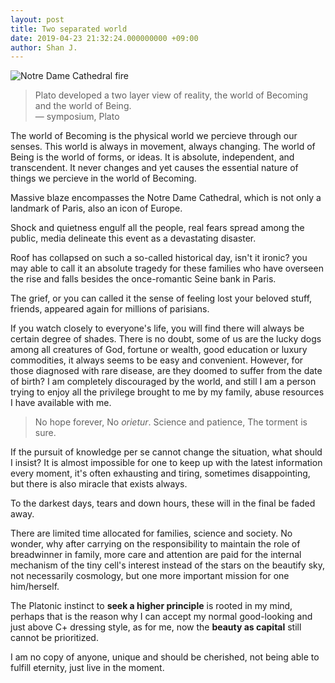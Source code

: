 ```yaml
---
layout: post
title: Two separated world
date: 2019-04-23 21:32:24.000000000 +09:00
author: Shan J.
---
```

![Notre Dame Cathedral fire](/img/post_notre_dame_cathedral.jpg)

> Plato developed a two layer view of reality, the world of Becoming and the world of Being. <br>
         — symposium, Plato 

The world of Becoming is the physical world we percieve through our senses. This world is always in movement, always changing. The world of Being is the world of forms, or ideas. It is absolute, independent, and transcendent. It never changes and yet causes the essential nature of things we percieve in the world of Becoming.


Massive blaze encompasses the Notre Dame Cathedral, which is not only a landmark of Paris,  also an icon of Europe.

Shock and quietness engulf all the people, real fears spread among the public, media delineate this event as a devastating disaster.

Roof has collapsed on such a so-called historical day, isn't it ironic? you may able to call it an absolute tragedy for these families who have overseen the rise and falls besides the once-romantic Seine bank in Paris.

The grief, or you can called it the sense of feeling lost your beloved stuff, friends, appeared again for millions of parisians.

If you watch closely to everyone's life, you will find there will always be certain degree of shades. There is no doubt, some of us are the lucky dogs among all creatures of God, fortune or wealth, good education or luxury commodities, it always seems to be easy and convenient. However, for those diagnosed with rare disease, are they doomed to suffer from the date of birth? I am completely discouraged by the world, and still I am a person trying to enjoy all the privilege brought to me by my family, abuse resources I have available with me.  

> No hope forever,  No *orietur*.
> Science and patience,
> The torment is sure.

If the pursuit of knowledge per se cannot change the situation, what should I insist? It is almost impossible for one to keep up with the latest information every moment, it's often exhausting and tiring, sometimes disappointing, but there is also miracle that exists always.

To the darkest days, tears and down hours, these will in the final be faded away.

There are limited time allocated for families, science and society. No wonder, why after carrying on the responsibility to maintain the role of breadwinner in family, more care and attention are paid for the internal mechanism of the tiny cell's interest instead of the stars on the beautify sky, not necessarily cosmology, but one more important mission for one him/herself.

The Platonic instinct to **seek a higher principle** is rooted in my mind, perhaps that is the reason why I can accept my normal good-looking and just above C+ dressing style, as for me, now the **beauty as capital** still cannot be prioritized.

I am no copy of anyone, unique and should be cherished, not being able to fulfill eternity, just live in the moment.
